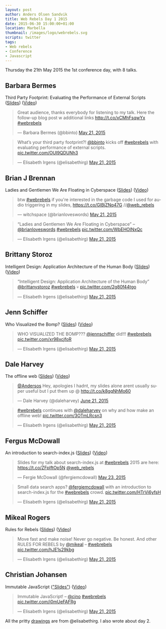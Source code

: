 ```yaml
---
layout: post
author: Anders Olsen Sandvik
title: Web Rebels Day 1 2015
date: 2015-06-30 15:00:00+01:00
location: Marbella
thumbnail: /images/logo/webrebels.svg
scripts: twitter
tags:
- Web rebels
- Conference
- Javascript
---
```


Thursday the 21th May 2015 the 1st conference day, with 8 talks.

## Barbara Bermes
Third Party Footprint: Evaluating the Performance of External Scripts ([Slides](http://www.slideshare.net/bbinto/web-rebels-3rd-party-footprint-webrebels)) ([Video](https://vimeo.com/128742907))

<blockquote class="twitter-tweet" data-cards="hidden" lang="en"><p lang="en" dir="ltr">Great audience, thanks everybody for listening to my talk. Here the follow-up blog post w additional links <a href="http://t.co/xCMhFsqwYx">http://t.co/xCMhFsqwYx</a> <a href="https://twitter.com/hashtag/webrebels?src=hash">#webrebels</a></p>&mdash; Barbara Bermes (@bbinto) <a href="https://twitter.com/bbinto/status/601296698904858624">May 21, 2015</a></blockquote>

<blockquote class="twitter-tweet" lang="en"><p lang="en" dir="ltr">What’s your third party footprint?! <a href="https://twitter.com/bbinto">@bbinto</a> kicks off <a href="https://twitter.com/hashtag/webrebels?src=hash">#webrebels</a> with evaluating performance of external scripts. <a href="http://t.co/OUI9QDUNh3">pic.twitter.com/OUI9QDUNh3</a></p>&mdash; Elisabeth Irgens (@elisabethirg) <a href="https://twitter.com/elisabethirg/status/601293596885700609">May 21, 2015</a></blockquote>

## Brian J Brennan
Ladies and Gentlemen We Are Floating in Cyberspace ([Slides](https://gist.github.com/brianloveswords/43fa393d4b2326699893)) ([Video](https://vimeo.com/128767310))

<blockquote class="twitter-tweet" lang="en"><p lang="en" dir="ltr">btw <a href="https://twitter.com/hashtag/webrebels?src=hash">#webrebels</a> if you&#39;re interested in the garbage code I used for audio triggering in my slides, <a href="https://t.co/GIBjZNq47G">https://t.co/GIBjZNq47G</a> //<a href="https://twitter.com/web_rebels">@web_rebels</a></p>&mdash; witchspace (@brianloveswords) <a href="https://twitter.com/brianloveswords/status/601326870446092288">May 21, 2015</a></blockquote>

<blockquote class="twitter-tweet" lang="en"><p lang="en" dir="ltr">“Ladies and Gentlemen We Are Floating in Cyberspace” – <a href="https://twitter.com/brianloveswords">@brianloveswords</a> <a href="https://twitter.com/hashtag/webrebels?src=hash">#webrebels</a> <a href="http://t.co/WbEHOINxQc">pic.twitter.com/WbEHOINxQc</a></p>&mdash; Elisabeth Irgens (@elisabethirg) <a href="https://twitter.com/elisabethirg/status/601304468957822976">May 21, 2015</a></blockquote>

## Brittany Storoz
Intelligent Design: Application Architecture of the Human Body ([Slides](http://brittanystoroz.github.io/presentations/app-architecture-human-body)) ([Video](https://vimeo.com/128772581))

<blockquote class="twitter-tweet" lang="en"><p lang="en" dir="ltr">“Intelligent Design: Application Architecture of the Human Body” <a href="https://twitter.com/brittanystoroz">@brittanystoroz</a> <a href="https://twitter.com/hashtag/webrebels?src=hash">#webrebels</a> 💀 <a href="http://t.co/2g80f44tgo">pic.twitter.com/2g80f44tgo</a></p>&mdash; Elisabeth Irgens (@elisabethirg) <a href="https://twitter.com/elisabethirg/status/601331436864598017">May 21, 2015</a></blockquote>

## Jenn Schiffer
Who Visualized the Bomp? ([Slides](https://github.com/jennschiffer/who-visualized-the-bomp)) ([Video](https://vimeo.com/128748712))

<blockquote class="twitter-tweet" lang="en"><p lang="en" dir="ltr">WHO VISUALIZED THE BOMP??? <a href="https://twitter.com/jennschiffer">@jennschiffer</a> did!!! <a href="https://twitter.com/hashtag/webrebels?src=hash">#webrebels</a> <a href="http://t.co/xr98xcjfoR">pic.twitter.com/xr98xcjfoR</a></p>&mdash; Elisabeth Irgens (@elisabethirg) <a href="https://twitter.com/elisabethirg/status/601332435901612032">May 21, 2015</a></blockquote>

## Dale Harvey
The offline web ([Slides](http://daleharvey.github.io/Presentations/WebRebels-Oslo-2015-05-22/)) ([Video](https://vimeo.com/128739471))

<blockquote class="twitter-tweet" data-conversation="none" lang="en"><p lang="en" dir="ltr"><a href="https://twitter.com/Andersos">@Andersos</a> Hey, apologies I hadnt, my slides alone arent usually super useful but I put them up @ <a href="http://t.co/k8gqNhMo60">http://t.co/k8gqNhMo60</a></p>&mdash; Dale Harvey (@daleharvey) <a href="https://twitter.com/daleharvey/status/612539271740813312">June 21, 2015</a></blockquote>

<blockquote class="twitter-tweet" lang="en"><p lang="en" dir="ltr"><a href="https://twitter.com/hashtag/webrebels?src=hash">#webrebels</a> continues with <a href="https://twitter.com/daleharvey">@daleharvey</a> on why and how make an offline web! <a href="http://t.co/3OTmLRcsn3">pic.twitter.com/3OTmLRcsn3</a></p>&mdash; Elisabeth Irgens (@elisabethirg) <a href="https://twitter.com/elisabethirg/status/601358405920493568">May 21, 2015</a></blockquote>

## Fergus McDowall
An introduction to search-index.js ([Slides](https://speakerdeck.com/fergiemcdowall/an-introduction-to-search-index-dot-js)) ([Video](https://vimeo.com/128787918))

<blockquote class="twitter-tweet" lang="en"><p lang="en" dir="ltr">Slides for my talk about search-index.js at <a href="https://twitter.com/hashtag/webrebels?src=hash">#webrebels</a> 2015 are here: <a href="https://t.co/ZFpIftOp5N">https://t.co/ZFpIftOp5N</a> <a href="https://twitter.com/web_rebels">@web_rebels</a></p>&mdash; Fergie McDowall (@fergiemcdowall) <a href="https://twitter.com/fergiemcdowall/status/602026740823793664">May 23, 2015</a></blockquote>

<blockquote class="twitter-tweet" lang="en"><p lang="en" dir="ltr">Small data search apps? <a href="https://twitter.com/fergiemcdowall">@fergiemcdowall</a> with &#10;an introduction to search-index.js for the <a href="https://twitter.com/hashtag/webrebels?src=hash">#webrebels</a> crowd. <a href="http://t.co/HTrVi6yfsH">pic.twitter.com/HTrVi6yfsH</a></p>&mdash; Elisabeth Irgens (@elisabethirg) <a href="https://twitter.com/elisabethirg/status/601372772581953536">May 21, 2015</a></blockquote>

## Mikeal Rogers
Rules for Rebels ([Slides]()) ([Video](https://vimeo.com/128791528))

<blockquote class="twitter-tweet" lang="en"><p lang="en" dir="ltr">Move fast and make noise! Never go negative. Be honest. And other RULES FOR REBELS by <a href="https://twitter.com/mikeal">@mikeal</a> – <a href="https://twitter.com/hashtag/webrebels?src=hash">#webrebels</a> <a href="http://t.co/hJE1s29kbg">pic.twitter.com/hJE1s29kbg</a></p>&mdash; Elisabeth Irgens (@elisabethirg) <a href="https://twitter.com/elisabethirg/status/601390466454659072">May 21, 2015</a></blockquote>

## Christian Johansen
Immutable JavaScript (["Slides"](https://github.com/cjohansen/react-sweeper)) ([Video](https://vimeo.com/128790457))

<blockquote class="twitter-tweet" lang="en"><p lang="fr" dir="ltr">Immutable JavaScript! – <a href="https://twitter.com/cjno">@cjno</a> <a href="https://twitter.com/hashtag/webrebels?src=hash">#webrebels</a> <a href="http://t.co/i0mUeFAFRg">pic.twitter.com/i0mUeFAFRg</a></p>&mdash; Elisabeth Irgens (@elisabethirg) <a href="https://twitter.com/elisabethirg/status/601410739245555712">May 21, 2015</a></blockquote>

All the pritty [drawings](http://elisabethirgens.com/2015/web-rebels/) are from @elisabethirg. I also wrote about day 2.